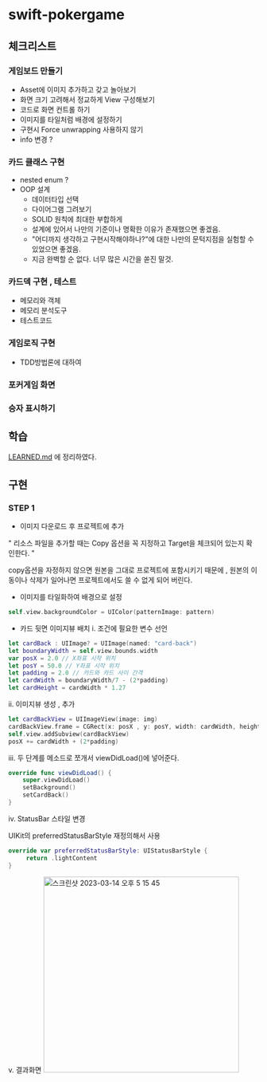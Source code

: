 
# swift-pokergame
## 체크리스트
### 게임보드 만들기 
- Asset에 이미지 추가하고 갖고 놀아보기    
- 화면 크기 고려해서 정교하게 View 구성해보기 
- 코드로 화면 컨트롤 하기
- 이미지를 타일처럼 배경에 설정하기
- 구현시 Force unwrapping 사용하지 않기 
- info 변경 ? 
    
### 카드 클래스 구현
   
- nested enum ? 
- OOP 설계
   - 데이터타입 선택 
   - 다이어그램 그려보기 
   - SOLID 원칙에 최대한 부합하게 
   - 설계에 있어서 나만의 기준이나 명확한 이유가 존재했으면 좋겠음.
   - "어디까지 생각하고 구현시작해야하나?"에 대한 나만의 문턱지점을 실험할 수 있었으면 좋겠음.
   - 지금 완벽할 순 없다. 너무 많은 시간을 쏟진 말것. 
        
### 카드덱 구현 , 테스트 
   
- 메모리와 객체 
- 메모리 분석도구 
- 테스트코드
        
### 게임로직 구현 

- TDD방법론에 대하여 
        
### 포커게임 화면 
### 승자 표시하기 

## 학습

[LEARNED.md](https://github.com/HG-SONG/swift-pokergame.git) 에 정리하였다. 
 
## 구현
 
### STEP 1
* 이미지 다운로드 후 프로젝트에 추가 
   
" 리소스 파일을 추가할 때는 Copy 옵션을 꼭 지정하고 Target을 체크되어 있는지 확인한다. "
    
copy옵션을 자정하지 않으면 원본을 그대로 프로젝트에 포함시키기 때문에 , 원본의 이동이나 삭제가 일어나면 프로젝트에서도 쓸 수 없게 되어 버린다. 

* 이미지를 타일화하여 배경으로 설정 
```swift
self.view.backgroundColor = UIColor(patternImage: pattern)
```

* 카드 뒷면 이미지뷰 배치 
   i. 조건에 필요한 변수 선언 
```swift
let cardBack : UIImage? = UIImage(named: "card-back")
let boundaryWidth = self.view.bounds.width
var posX = 2.0 // X좌표 시작 위치 
let posY = 50.0 // Y좌표 시작 위치 
let padding = 2.0 // 카드와 카드 사이 간격
let cardWidth = boundaryWidth/7 - (2*padding)
let cardHeight = cardWidth * 1.27
```
   ii. 이미지뷰 생성 , 추가 
```swift
let cardBackView = UIImageView(image: img)
cardBackView.frame = CGRect(x: posX , y: posY, width: cardWidth, height: cardHeight)
self.view.addSubview(cardBackView)
posX += cardWidth + (2*padding)
```
   iii. 두 단계를 메소드로 쪼개서 viewDidLoad()에 넣어준다. 

```swift
override func viewDidLoad() {
    super.viewDidLoad()
    setBackground()
    setCardBack()
}
```
   iv. StatusBar 스타일 변경 
   
   UIKit의 preferredStatusBarStyle 재정의해서 사용 
```swift
override var preferredStatusBarStyle: UIStatusBarStyle {
     return .lightContent
}
```
  v. 결과화면 
  <img width="393" alt="스크린샷 2023-03-14 오후 5 15 45" src="https://user-images.githubusercontent.com/88966578/224947786-47e5dd0b-4366-4d75-8f62-e761285f1b62.png">

